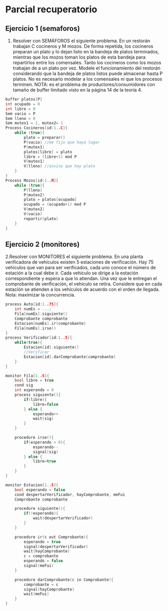 # Parcial recuperatorio
## Ejercicio 1 (semaforos)
1. Resolver con SEMÁFOROS el siguiente problema. En un restorán trabajan C cocineros y M mozos. De
forma repetida, los cocineros preparan un plato y lo dejan listo en la bandeja de platos terminados, mientras
que los mozos toman los platos de esta bandeja para repartirlos entre los comensales. Tanto los cocineros
como los mozos trabajan de a un plato por vez. Modele el funcionamiento del restorán considerando que la
bandeja de platos listos puede almacenar hasta P platos. No es necesario modelar a los comensales ni que
los procesos terminen.
NOTA: es el problema de productores/consumidores con tamaño de buffer limitado visto en la página 14
de la teoría 4.
```cpp
buffer platos[P]
int ocupado = 0
int libre = 0
Sem vacio = P
Sem lleno = 0
Sem mutex1 = 1, mutex2= 1
Process Cocineros[id:1..C]{
    while (true){
        plato = preparar()
        P(vacio) //me fijo que haya lugar
        P(mutex1)
        platos[libre] = plato
        libre = (libre+1) mod P
        V(mutex1)
        V(lleno) //asviso que hay plato
    }
}
Process Mozos[id:1..M]{
    while (true){
        P(lleno)
        P(mutex2)
        plato = platos[ocupado]
        ocupado = (ocupado+1) mod P
        V(mutex2)
        V(vacio)
        repartir(plato)
    }
}
```
## Ejercicio 2 (monitores)
2.Resolver con MONITORES el siguiente problema. En una planta verificadora de vehículos existen 5
estaciones de verificación. Hay 75 vehículos que van para ser verificados, cada uno conoce el número de
estación a la cual debe ir. Cada vehículo se dirige a la estación correspondiente y espera a que lo atiendan.
Una vez que le entregan el comprobante de verificación, el vehículo se retira. Considere que en cada estación
se atienden a los vehículos de acuerdo con el orden de llegada. Nota: maximizar la concurrencia.
```cpp
process Auto[id:1..75]{
    int numEs = ...;
    Fila[numEs].siguiente()
    Comprobante comprobante 
    Estacion[numEs].ir(comprobante)
    Fila[numEs].irse()
}
process Verificador[id:1..5]{
    while(true){
        Estacion[id].siguiente()
        //Verificar
        Estacion[id].darComprobante(comprobante)
    }
}

monitor Fila[1..5]{
    bool libre = true
    cond sig
    int esperando = 0
    process siguiente(){
        if(libre){
            libre=false
        } else {
            esperando++
            wait(sig)
        }
    }

    procedure irse(){
        if(esperando > 0){
            esperando--
            signal(sig)
        } else {
            libre=true
        }
    }
}

monitor Estacion[1..5]{
    bool esperando = false
    cond despertarVerificador, hayComprobante, meFui
    Comprobante comprobante 

    procedure siguiente(){
        if(!esperando){
            wait(despertarVerificador)
        }
    }

    procedure ir(c out Comprobante){
        esperando = true
        signal(despertarVerificador)
        wait(hayComprobante)
        c = comprobante
        esperando = false
        signal(meFui)
    }

    procedure darComprobante(c in Comprobante){
        comprobante = c
        signal(hayComprobante)
        wait(meFui)
    }
}
```
